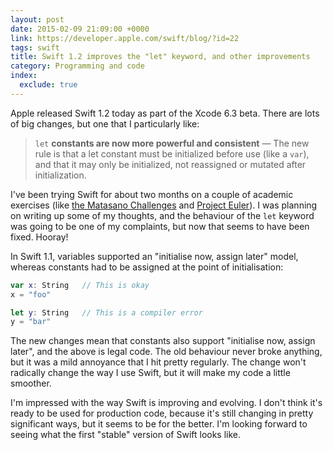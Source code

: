 ```yaml
---
layout: post
date: 2015-02-09 21:09:00 +0000
link: https://developer.apple.com/swift/blog/?id=22
tags: swift
title: Swift 1.2 improves the "let" keyword, and other improvements
category: Programming and code
index:
  exclude: true
---
```


Apple released Swift 1.2 today as part of the Xcode 6.3 beta. There are lots of big changes, but one that I particularly like:

> `let` **constants are now more powerful and consistent** — The new rule is that a let constant must be initialized before use (like a `var`), and that it may only be initialized, not reassigned or mutated after initialization.

I've been trying Swift for about two months on a couple of academic exercises (like [the Matasano Challenges][2] and [Project Euler][3]). I was planning on writing up some of my thoughts, and the behaviour of the `let` keyword was going to be one of my complaints, but now that seems to have been fixed. Hooray!

In Swift 1.1, variables supported an "initialise now, assign later" model, whereas constants had to be assigned at the point of initialisation:

```swift
var x: String   // This is okay
x = "foo"

let y: String   // This is a compiler error
y = "bar"
```

The new changes mean that constants also support "initialise now, assign later", and the above is legal code. The old behaviour never broke anything, but it was a mild annoyance that I hit pretty regularly. The change won't radically change the way I use Swift, but it will make my code a little smoother.

I'm impressed with the way Swift is improving and evolving. I don't think it's ready to be used for production code, because it's still changing in pretty significant ways, but it seems to be for the better. I'm looking forward to seeing what the first "stable" version of Swift looks like.

[1]: https://developer.apple.com/swift/blog/?id=22
[2]: http://cryptopals.com/
[3]: https://projecteuler.net/
